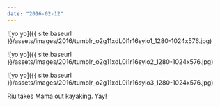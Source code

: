 ```yaml
---
date: "2016-02-12"
---
```


![yo yo]({{ site.baseurl }}/assets/images/2016/tumblr_o2g11xdL0i1r16syio1_1280-1024x576.jpg)

![yo yo]({{ site.baseurl }}/assets/images/2016/tumblr_o2g11xdL0i1r16syio2_1280-1024x576.jpg)

![yo yo]({{ site.baseurl }}/assets/images/2016/tumblr_o2g11xdL0i1r16syio3_1280-1024x576.jpg)

Riu takes Mama out kayaking. Yay!

